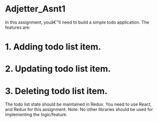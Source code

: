 # Adjetter_Asnt1

In this assignment, youâ€™ll need to build a simple todo application.
The features are:

# 1. Adding todo list item.

# 2. Updating todo list item.

# 3. Deleting todo list item.

The todo list state should be maintained in Redux.
You need to use React, and Redux for this assignment.
Note: No other libraries should be used for implementing the logic/feature.
